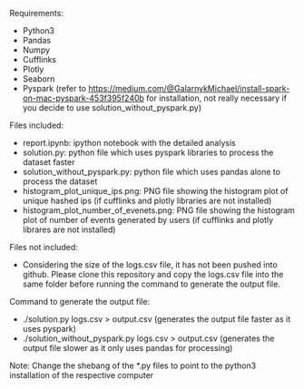 Requirements:
- Python3
- Pandas
- Numpy
- Cufflinks
- Plotly
- Seaborn
- Pyspark (refer to https://medium.com/@GalarnykMichael/install-spark-on-mac-pyspark-453f395f240b for installation,
           not really necessary if you decide to use solution_without_pyspark.py)
           
Files included:
- report.ipynb: ipython notebook with the detailed analysis
- solution.py: python file which uses pyspark libraries to process the dataset faster
- solution_without_pyspark.py: python file which uses pandas alone to process the dataset
- histogram_plot_unique_ips.png: PNG file showing the histogram plot of unique hashed ips (if cufflinks and plotly libraries are not installed)
- histogram_plot_number_of_evenets.png: PNG file showing the histogram plot of number of events generated by users (if cufflinks and plotly librares are not installed)

Files not included:
- Considering the size of the logs.csv file, it has not been pushed into github. Please clone this repository and copy the logs.csv file
into the same folder before running the command to generate the output file. 

Command to generate the output file:
- ./solution.py logs.csv > output.csv (generates the output file faster as it uses pyspark)
- ./solution_without_pyspark.py logs.csv > output.csv (generates the output file slower as it only uses pandas for processing)

Note: Change the shebang of the *.py files to point to the python3 installation of the respective computer


